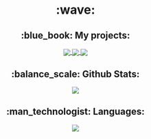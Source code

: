 <h1 align="center">:wave:</h1>

<h2 align="center">:blue_book: My projects:</h2>
<div id="projects" align="center">
  <a href="https://github.com/Particle1904/DatasetHelpers">
    <img align="center" src="https://github-readme-stats.vercel.app/api/pin/?username=Particle1904&repo=DatasetHelpers&show_owner=true&theme=monokai&hide_border=true"/>
  </a>
  <a href="https://github.com/Particle1904/BugTrackerApp">
    <img align="center" src="https://github-readme-stats.vercel.app/api/pin/?username=Particle1904&repo=BugTrackerApp&show_owner=true&theme=monokai&hide_border=true"/>
  </a>
  <a href="https://github.com/Particle1904/CSharpSoundboard">
    <img align="center" src="https://github-readme-stats.vercel.app/api/pin/?username=Particle1904&repo=CSharpSoundboard&show_owner=true&theme=monokai&hide_border=true"/>
  </a>  
</div>

<h2 align="center">:balance_scale: Github Stats:</h2>
<div id="stats" align="center">
  <a href="https://github.com/Particle1904/github-readme-stats">
    <img align="center" src="https://github-readme-stats.vercel.app/api?username=Particle1904&count_private=true&show_icons=true&theme=monokai&hide_border=true" />
  </a>
</div>

<h2 align="center">:man_technologist: Languages:</h2>
<div id="languages" align="center">
  <a href="https://github.com/Particle1904/github-readme-stats">
    <img align="center" src="https://github-readme-stats.vercel.app/api/top-langs/?username=Particle1904&layout=compact&theme=monokai&count_private=true&hide_border=true" />
  </a>
</div>
